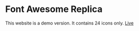 # Font Awesome Replica

This website is a demo version. It contains 24 icons only. 
[Live](https://startling-sprite-8ef6ba.netlify.app/)

